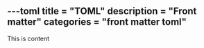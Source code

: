 ---toml
title = "TOML"
description = "Front matter"
categories = "front matter toml"
---
This is content
